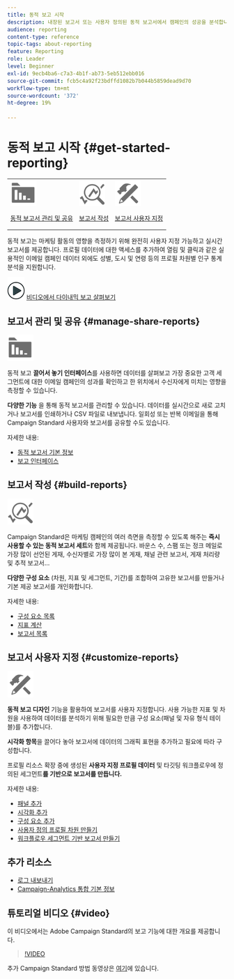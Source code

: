 ```yaml
---
title: 동적 보고 시작
description: 내장된 보고서 또는 사용자 정의된 동적 보고서에서 캠페인의 성공을 분석합니다.
audience: reporting
content-type: reference
topic-tags: about-reporting
feature: Reporting
role: Leader
level: Beginner
exl-id: 9ecb4ba6-c7a3-4b1f-ab73-5eb512ebb016
source-git-commit: fcb5c4a92f23bdffd1082b7b044b5859dead9d70
workflow-type: tm+mt
source-wordcount: '372'
ht-degree: 19%

---
```


# 동적 보고 시작 {#get-started-reporting}

<table>
<tr>
<td><img src="assets/do-not-localize/icon_manage.svg" width="60px"><p><a href="#manage-share-reports">동적 보고서 관리 및 공유</a></p></td>
<td><img src="assets/do-not-localize/icon_build.svg" width="60px"><p><a href="#build-reports">보고서 작성</a></p></td>
<td><img src="assets/do-not-localize/icon_customize.svg" width="60px"><p><a href="#customize-reports">보고서 사용자 지정</a></p></td></tr>
</table>

동적 보고는 마케팅 활동의 영향을 측정하기 위해 완전히 사용자 지정 가능하고 실시간 보고서를 제공합니다. 프로필 데이터에 대한 액세스를 추가하여 열림 및 클릭과 같은 실용적인 이메일 캠페인 데이터 외에도 성별, 도시 및 연령 등의 프로필 차원별 인구 통계 분석을 지원합니다.

![](assets/do-not-localize/how-to-video.png) [비디오에서 다이내믹 보고 살펴보기](#video)

## 보고서 관리 및 공유 {#manage-share-reports}

<img src="assets/do-not-localize/icon_manage.svg" width="60px">

동적 보고 **끌어서 놓기 인터페이스**&#x200B;를 사용하면 데이터를 살펴보고 가장 중요한 고객 세그먼트에 대한 이메일 캠페인의 성과를 확인하고 한 위치에서 수신자에게 미치는 영향을 측정할 수 있습니다.

**다양한 기능** 을 통해 동적 보고서를 관리할 수 있습니다. 데이터를 실시간으로 새로 고치거나 보고서를 인쇄하거나 CSV 파일로 내보냅니다. 일회성 또는 반복 이메일을 통해 Campaign Standard 사용자와 보고서를 공유할 수도 있습니다.

자세한 내용:

* [동적 보고서 기본 정보](../../reporting/using/about-dynamic-reports.md)
* [보고 인터페이스](../../reporting/using/reporting-interface.md)

## 보고서 작성 {#build-reports}

<img src="assets/do-not-localize/icon_build.svg" width="60px">

Campaign Standard은 마케팅 캠페인의 여러 측면을 측정할 수 있도록 해주는 **즉시 사용할 수 있는 동적 보고서 세트**&#x200B;와 함께 제공됩니다. 바운스 수, 스팸 또는 정크 메일로 가장 많이 선언된 게재, 수신자별로 가장 많이 본 게재, 채널 관련 보고서, 게재 처리량 및 추적 보고서...

**다양한 구성 요소** (차원, 지표 및 세그먼트, 기간)를 조합하여 고유한 보고서를 만들거나 기본 제공 보고서를 개인화합니다.

자세한 내용:

* [구성 요소 목록](../../reporting/using/list-of-components-.md)
* [지표 계산](../../reporting/using/indicator-calculation.md)
* [보고서 목록](../../reporting/using/defining-the-report-period.md)

## 보고서 사용자 지정 {#customize-reports}

<img src="assets/do-not-localize/icon_customize.svg" width="60px">

**동적 보고 디자인** 기능을 활용하여 보고서를 사용자 지정합니다. 사용 가능한 지표 및 차원을 사용하여 데이터를 분석하기 위해 필요한 만큼 구성 요소(패널 및 자유 형식 테이블)를 추가합니다.

**시각화 항목**&#x200B;을 끌어다 놓아 보고서에 데이터의 그래픽 표현을 추가하고 필요에 따라 구성합니다.

프로필 리소스 확장 중에 생성된 **사용자 지정 프로필 데이터** 및 타깃팅 워크플로우에 정의된 세그먼트&#x200B;**를 기반으로 보고서를 만듭니다.**

자세한 내용:

* [패널 추가](../../reporting/using/adding-panels.md)
* [시각화 추가](../../reporting/using/adding-visualizations.md)
* [구성 요소 추가](../../reporting/using/adding-components.md)
* [사용자 정의 프로필 차원 만들기](../../reporting/using/creating-a-custom-profile-dimension.md)
* [워크플로우 세그먼트 기반 보고서 만들기](../../reporting/using/creating-a-report-workflow-segment.md)

## 추가 리소스

* [로그 내보내기](../../automating/using/exporting-logs.md)
* [Campaign-Analytics 통합 기본 정보](../../integrating/using/about-campaign-analytics-integration.md)

## 튜토리얼 비디오 {#video}

이 비디오에서는 Adobe Campaign Standard의 보고 기능에 대한 개요를 제공합니다.

>[!VIDEO](https://video.tv.adobe.com/v/23021?quality=12&captions=eng)

추가 Campaign Standard 방법 동영상은 [여기](https://experienceleague.adobe.com/docs/campaign-standard-learn/tutorials/overview.html?lang=ko)에 있습니다.
